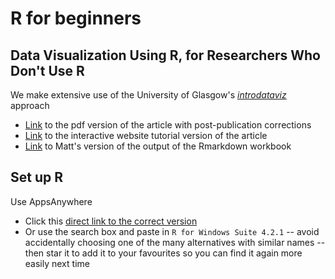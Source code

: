 # R for beginners

<!--[Link](https://github.com/mjgreen/workbook/archive/refs/heads/main.zip) to download this repository as a zip file-->
## Data Visualization Using R, for Researchers Who Don't Use R

We make extensive use of the University of Glasgow's [_introdataviz_](https://doi.org/10.1177/25152459221074654) approach
<!--, _Data Visualization Using R, for Researchers Who Do Not Use R_ [(Nordmann et al., 2022)](https://doi.org/10.1177/25152459221074654)-->

* [Link](https://osf.io/5e64r) to the pdf version of the article with post-publication corrections 
* [Link](https://psyteachr.github.io/introdataviz/index.html) to the interactive website tutorial version of the article
* [Link](https://mjgreen.github.io/workbook/workbook-mjg.html) to Matt's version of the output of the Rmarkdown workbook

## Set up R

Use AppsAnywhere

* Click this [direct link to the correct version](https://appsanywhere.bournemouth.ac.uk?id=2468&name=R%20for%20Windows%20Suite%204.2.1)
* Or use the search box and paste in `R for Windows Suite 4.2.1` -- avoid accidentally choosing one of the many alternatives with similar names -- then star it to add it to your favourites so you can find it again more easily next time
  

